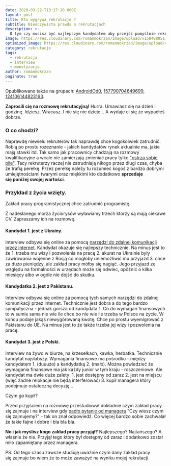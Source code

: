 ```yaml
---
date: 2020-03-22-T13:17:18.000Z
layout: post
title: Kto wygrywa rekrutacje ?
subtitle: Nieoczywista prawda o rekrutacjach
description: >-
  O tym czy musisz być najlepszym kandydatem aby przejść pomyślnie rekrutację. Oraz jak zwiększyć swoje szanse na rozmowie rekrutacyjnej.
image: https://res.cloudinary.com/romanmokrzan/image/upload/v1584880517/razem_ahxykg.jpg
optimized_image: https://res.cloudinary.com/romanmokrzan/image/upload/v1584880517/maly_wphdfq.jpg
category: rekrutacje
tags:
  - rekrutacja
  - interview
  - monetyzacja
author: romanmokrzan
paginate: true
---
```

Opublikowano także na grupach: [AndroidOd0](https://www.facebook.com/groups/AndroidOd0/), [157790704649699](https://www.facebook.com/groups/157790704649699/), [124106144823163](https://www.facebook.com/groups/124106144823163/).

**Zaprosili cię na rozmowę rekrutacyjną!** Hurra. Umawiasz się na dzień i godzinę. Idziesz. Wracasz. I nic się nie dzieje... A wydaje ci się że wypadłeś dobrze.

### O co chodzi?

Naprawdę niewielu rekruterów tak naprawdę chce kogokolwiek zatrudnić. Robią po prostu rozeznanie - jakich kandydatów rynek aktualnie ma, jakie mają stawki itd. Tak samo jak pracownicy chadzają na rozmowy kwalifikacyjne a wcale nie zamierzają zmieniać pracy tylko ["ostrzą sobie piłę"](https://blog.codinghorror.com/sharpening-the-saw/). Tacy rekruterzy raczej nie zatrudniają nikogo przez długi czas, chyba że trafią perełkę. Przez perełkę należy tu rozumieć kogoś z bardzo dobrymi umiejętnościami twarymi oraz miękkimi kto dodatkowo **sprzedaje się poniżej swojej wartości**.

### Przykład z życia wzięty.

Zakład pracy programistycznej chce zatrudnić programistę.

Z nadesłanego morza życiorysów wyławiamy trzech którzy są mają ciekawe CV. Zapraszamy ich na rozmowę.

#### Kandydat 1. jest z Ukrainy.
Interview odbywa się online za pomocą [narzędzi do zdalnej komunikacji przez internet](https://www.skype.com). Kandydat okazuje się najlepszy technicznie. Na minus jest to że 1. trzeba mu wizy i pozwolenia na pracę 2. akurat na Ukrainie były zawirowania wojenne z Rosją co mogłoby uniemożliwić mu przyjazd 3. chce za dużo pieniędzy, ale zakład pracy mółby się nagiąć. Jego przyjazd ze względu na formalności w urzędach może się odwlec, opóźnić o kilka miesięcy albo w ogóle nie dojść do skutku.

#### Kandydatka 2. jest z Pakistanu.
Interview odbywa się online za pomocą tych samych narzędzi do zdalnej komunikacji przez internet. Technicznie jest dobra a do tego bardzo sympatyczna - jednak gorsza od kandydata 1. Co do wymagań finansowych to w sumie sama nie wie ile chce bo nie wie ile trzeba w Polsce na życie. W końcu podaje jakąś niewygórowaną kwotę. Chce po prostu wyemigrować z Pakistanu do UE. Na minus jest to że także trzeba jej wizy i pozwolenia na pracę.

#### Kandydat 3. jest z Polski.
Interview na żywo w biurze, na krzesełkach, kawka, herbatka. Technicznie kandytat najsłabszy. Wymagania finansowe ma pośrodku - między kandydatem 1. (duuużo) a kandydatką 2. (mało). Można powiedzieć że wymagania finansowe ma jak każdy junior w tym kraju - roszczeniowe. Ale kandydat ma dwie duże zalety: 1. jest dostępny od zaraz 2. jest na miejscu (więc żadne relokacje nie będą interferować) 3. kupił managera który podejmuje ostateczną decyzję...

Czym go kupił?

Przed przyjściem na rozmowę przestudiował dokładnie czym zakład pracy się zajmuje i na interview gdy [padło pytanie od managera](https://www.brella.pl/blog/10-najbardziej-absurdalnych-pytan-ktore-mozesz-uslyszec-podczas-rozmowy-kwalifikacyjnej/) "Czy wiesz czym się zajmujemy?" - tak on znał odpowiedź. Co więcej bardzo sobie zachwalał że takie fajne i dobre i bla bla bla.

**No i jak myślisz kogo zakład pracy przyjął?**
Najlepszego? Najtańszego? A właśnie że nie. Przyjął tego który był dostępny od zaraz i dodatkowo został miło zapamiętany przez managera.

PS. Od tego czasu zawsze studiuję uważnie czym dany zakład pracy się zajmuje bo wiem że to może zaważyć na wyniku mojej rekrutacji.
